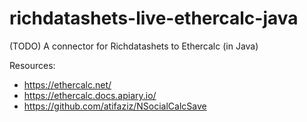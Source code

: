 # richdatashets-live-ethercalc-java
(TODO) A connector for Richdatashets to Ethercalc (in Java)

Resources:
+ https://ethercalc.net/
+ https://ethercalc.docs.apiary.io/
+ https://github.com/atifaziz/NSocialCalcSave
